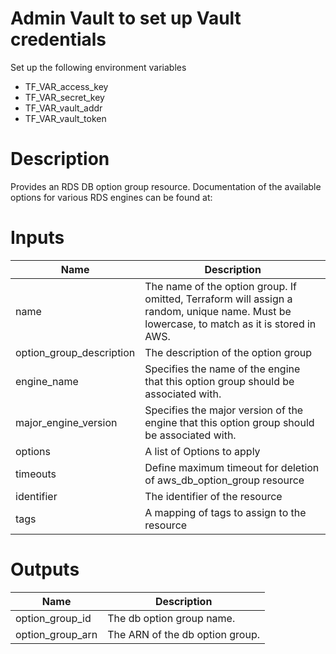 # Admin Vault to set up Vault credentials

Set up the following environment variables

* TF_VAR_access_key 
* TF_VAR_secret_key
* TF_VAR_vault_addr
* TF_VAR_vault_token

# Description
Provides an RDS DB option group resource. Documentation of the available options for various RDS engines can be found at:

# Inputs
| Name | Description |
| ------------- | ------------- |
|  name | The name of the option group. If omitted, Terraform will assign a random, unique name. Must be lowercase, to match as it is stored in AWS. |
|  option_group_description | The description of the option group |
|  engine_name | Specifies the name of the engine that this option group should be associated with. |
|  major_engine_version |  Specifies the major version of the engine that this option group should be associated with. |
|  options | A list of Options to apply |
|  timeouts | Define maximum timeout for deletion of aws_db_option_group resource |
|  identifier | The identifier of the resource |
|  tags | A mapping of tags to assign to the resource |


# Outputs
| Name | Description |
| ------------- | ------------- |
|  option_group_id |The db option group name. |
|  option_group_arn |The ARN of the db option group. |